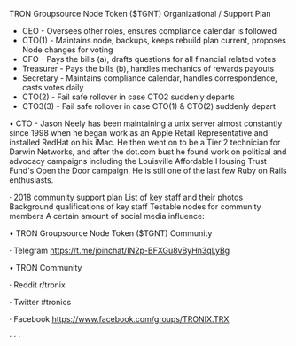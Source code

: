 TRON Groupsource Node Token ($TGNT)  Organizational / Support Plan


* CEO - Oversees other roles, ensures compliance calendar is followed
* CTO(1) - Maintains node, backups, keeps rebuild plan current, proposes Node changes for voting
* CFO - Pays the bills (a), drafts questions for all financial related votes
* Treasurer - Pays the bills (b), handles mechanics of rewards payouts
* Secretary - Maintains compliance calendar, handles correspondence, casts votes daily
* CTO(2) - Fail safe rollover in case CTO2 suddenly departs
* CTO3(3) - Fail safe rollover in case CTO(1) & CTO(2) suddenly depart



• CTO - Jason Neely has been maintaining a unix server almost constantly since 1998 when he began work as an Apple 
Retail Representative and installed RedHat on his iMac. He then went on to be a Tier 2 technician for Darwin 
Networks, and after the dot.com bust he found work on political and advocacy campaigns including the Louisville 
Affordable Housing Trust Fund's Open the Door campaign. He is still one of the last few Ruby on Rails enthusiasts.


· 2018 community support plan
    List of key staff and their photos
    Background qualifications of key staff
    Testable nodes for community members
    A certain amount of social media influence:




• TRON Groupsource Node Token ($TGNT) Community

· Telegram
https://t.me/joinchat/IN2p-BFXGu8vByHn3qLyBg


• TRON Community

· Reddit
r/tronix

· Twitter
#tronics

· Facebook
https://www.facebook.com/groups/TRONIX.TRX

·
·
·
